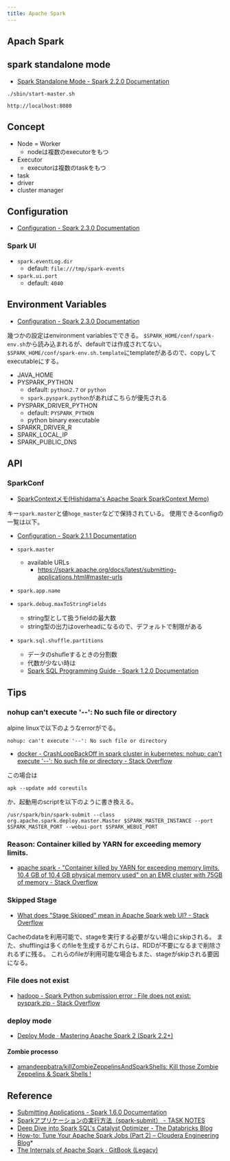 ```yaml
---
title: Apache Spark
---
```


## Apach Spark

## spark standalone mode
* [Spark Standalone Mode - Spark 2.2.0 Documentation](https://spark.apache.org/docs/latest/spark-standalone.html)

```
./sbin/start-master.sh
```

```
http://localhost:8080
```

## Concept
* Node = Worker
    * nodeは複数のexecutorをもつ
* Executor
    * executorは複数のtaskをもつ
* task
* driver
* cluster manager


## Configuration
* [Configuration - Spark 2.3.0 Documentation](https://spark.apache.org/docs/latest/configuration.html)

### Spark UI
* `spark.eventLog.dir`
    * default: `file:///tmp/spark-events`
* `spark.ui.port`
    * default: `4040`

## Environment Variables
* [Configuration - Spark 2.3.0 Documentation](https://spark.apache.org/docs/latest/configuration.html#environment-variables)

幾つかの設定はenvironment variablesでできる。
`$SPARK_HOME/conf/spark-env.sh`から読み込まれるが、defaultでは作成されてない。
`$SPARK_HOME/conf/spark-env.sh.template`にtemplateがあるので、copyしてexecutableにする。


* JAVA_HOME
* PYSPARK_PYTHON
    * default: `python2.7` or `python`
    * `spark.pyspark.python`があればこちらが優先される
* PYSPARK_DRIVER_PYTHON
    * default: `PYSPARK_PYTHON`
    * python binary executable
* SPARKR_DRIVER_R
* SPARK_LOCAL_IP
* SPARK_PUBLIC_DNS


## API

### SparkConf
* [SparkContextメモ(Hishidama's Apache Spark SparkContext Memo)](http://www.ne.jp/asahi/hishidama/home/tech/scala/spark/SparkContext.html#h_SparkConf)

キー`spark.master`と値`hoge_master`などで保持されている。
使用できるconfigの一覧は以下。

* [Configuration - Spark 2.1.1 Documentation](https://spark.apache.org/docs/latest/configuration.html#available-properties)

* `spark.master`
    * available URLs
        * https://spark.apache.org/docs/latest/submitting-applications.html#master-urls
* `spark.app.name`
* `spark.debug.maxToStringFields`
    * string型として扱うfieldの最大数
    * string型の出力はoverheadになるので、デフォルトで制限がある

* `spark.sql.shuffle.partitions`
    * データのshufleするときの分割数
    * 代数が少ない時は
    * [Spark SQL Programming Guide - Spark 1.2.0 Documentation](https://spark.apache.org/docs/1.2.0/sql-programming-guide.html)

## Tips

### nohup can't execute '--': No such file or directory
alpine linuxで以下のようなerrorがでる。

```
nohup: can't execute '--': No such file or directory
```

* [docker - CrashLoopBackOff in spark cluster in kubernetes: nohup: can't execute '--': No such file or directory - Stack Overflow](https://stackoverflow.com/questions/44661274/crashloopbackoff-in-spark-cluster-in-kubernetes-nohup-cant-execute-no-s)

この場合は

```
apk --update add coreutils
```

か、起動用のscriptを以下のように書き換える。

```
/usr/spark/bin/spark-submit --class org.apache.spark.deploy.master.Master $SPARK_MASTER_INSTANCE --port $SPARK_MASTER_PORT --webui-port $SPARK_WEBUI_PORT
```


### Reason: Container killed by YARN for exceeding memory limits.
* [apache spark - "Container killed by YARN for exceeding memory limits. 10.4 GB of 10.4 GB physical memory used" on an EMR cluster with 75GB of memory - Stack Overflow](https://stackoverflow.com/questions/40781354/container-killed-by-yarn-for-exceeding-memory-limits-10-4-gb-of-10-4-gb-physic)


### Skipped Stage
* [What does "Stage Skipped" mean in Apache Spark web UI? - Stack Overflow](https://stackoverflow.com/questions/34580662/what-does-stage-skipped-mean-in-apache-spark-web-ui)

Cacheのdataを利用可能で、stageを実行する必要がない場合にskipされる。
また、shufflingは多くのfileを生成するがこれらは、RDDが不要になるまで削除されるずに残る。
これらのfileが利用可能な場合もまた、stageがskipされる要因になる。

### File does not exist
* [hadoop - Spark Python submission error : File does not exist: pyspark.zip - Stack Overflow](https://stackoverflow.com/questions/34632617/spark-python-submission-error-file-does-not-exist-pyspark-zip)

### deploy mode
* [Deploy Mode · Mastering Apache Spark 2 (Spark 2.2+)](https://jaceklaskowski.gitbooks.io/mastering-apache-spark/spark-deploy-mode.html)

#### Zombie processo
- [amandeepbatra/killZombieZeppelinsAndSparkShells: Kill those Zombie Zeppelins & Spark Shells \!](https://github.com/amandeepbatra/killZombieZeppelinsAndSparkShells)



## Reference
* [Submitting Applications - Spark 1.6.0 Documentation](https://spark.apache.org/docs/1.6.0/submitting-applications.html)
* [Sparkアプリケーションの実行方法（spark-submit） - TASK NOTES](http://www.task-notes.com/entry/20160103/1451810637)
* [Deep Dive into Spark SQL's Catalyst Optimizer - The Databricks Blog](https://databricks.com/blog/2015/04/13/deep-dive-into-spark-sqls-catalyst-optimizer.html)
* [How-to: Tune Your Apache Spark Jobs (Part 2) – Cloudera Engineering Blog](https://blog.cloudera.com/blog/2015/03/how-to-tune-your-apache-spark-jobs-part-2/)* 
* [The Internals of Apache Spark · GitBook \(Legacy\)](https://legacy.gitbook.com/book/jaceklaskowski/mastering-apache-spark/details)
